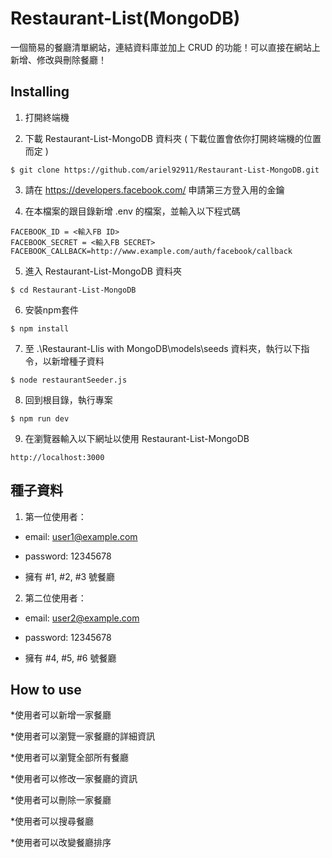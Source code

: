 # Restaurant-List(MongoDB)
一個簡易的餐廳清單網站，連結資料庫並加上 CRUD 的功能！可以直接在網站上新增、修改與刪除餐廳！


## Installing
1. 打開終端機


2. 下載 Restaurant-List-MongoDB 資料夾 ( 下載位置會依你打開終端機的位置而定 )

```
$ git clone https://github.com/ariel92911/Restaurant-List-MongoDB.git
```

3. 請在 https://developers.facebook.com/ 申請第三方登入用的金鑰

4. 在本檔案的跟目錄新增 .env 的檔案，並輸入以下程式碼
```
FACEBOOK_ID = <輸入FB ID>
FACEBOOK_SECRET = <輸入FB SECRET>
FACEBOOK_CALLBACK=http://www.example.com/auth/facebook/callback 
```

5. 進入 Restaurant-List-MongoDB 資料夾
```
$ cd Restaurant-List-MongoDB
```

6. 安裝npm套件
```
$ npm install
```

7. 至 .\Restaurant-Llis with MongoDB\models\seeds 資料夾，執行以下指令，以新增種子資料
```
$ node restaurantSeeder.js
```

8. 回到根目錄，執行專案
```
$ npm run dev
```

9. 在瀏覽器輸入以下網址以使用 Restaurant-List-MongoDB
```
http://localhost:3000
```

## 種子資料
1. 第一位使用者：

+ email: user1@example.com

+ password: 12345678

+ 擁有 #1, #2, #3 號餐廳

2. 第二位使用者：

+ email: user2@example.com

+ password: 12345678

+ 擁有 #4, #5, #6 號餐廳


## How to use
*使用者可以新增一家餐廳

*使用者可以瀏覽一家餐廳的詳細資訊

*使用者可以瀏覽全部所有餐廳

*使用者可以修改一家餐廳的資訊

*使用者可以刪除一家餐廳

*使用者可以搜尋餐廳

*使用者可以改變餐廳排序


